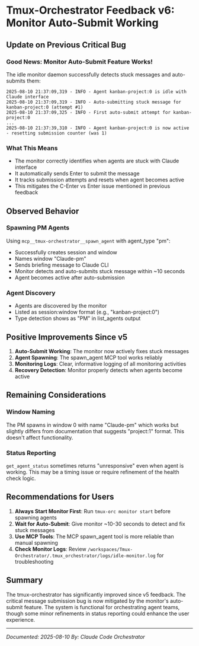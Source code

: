 # Tmux-Orchestrator Feedback v6: Monitor Auto-Submit Working

## Update on Previous Critical Bug

### Good News: Monitor Auto-Submit Feature Works!
The idle monitor daemon successfully detects stuck messages and auto-submits them:

```log
2025-08-10 21:37:09,319 - INFO - Agent kanban-project:0 is idle with Claude interface
2025-08-10 21:37:09,319 - INFO - Auto-submitting stuck message for kanban-project:0 (attempt #1)
2025-08-10 21:37:09,325 - INFO - First auto-submit attempt for kanban-project:0
...
2025-08-10 21:37:39,310 - INFO - Agent kanban-project:0 is now active - resetting submission counter (was 1)
```

### What This Means
- The monitor correctly identifies when agents are stuck with Claude interface
- It automatically sends Enter to submit the message
- It tracks submission attempts and resets when agent becomes active
- This mitigates the C-Enter vs Enter issue mentioned in previous feedback

## Observed Behavior

### Spawning PM Agents
Using `mcp__tmux-orchestrator__spawn_agent` with agent_type "pm":
- Successfully creates session and window
- Names window "Claude-pm" 
- Sends briefing message to Claude CLI
- Monitor detects and auto-submits stuck message within ~10 seconds
- Agent becomes active after auto-submission

### Agent Discovery
- Agents are discovered by the monitor
- Listed as session:window format (e.g., "kanban-project:0")
- Type detection shows as "PM" in list_agents output

## Positive Improvements Since v5

1. **Auto-Submit Working**: The monitor now actively fixes stuck messages
2. **Agent Spawning**: The spawn_agent MCP tool works reliably
3. **Monitoring Logs**: Clear, informative logging of all monitoring activities
4. **Recovery Detection**: Monitor properly detects when agents become active

## Remaining Considerations

### Window Naming
The PM spawns in window 0 with name "Claude-pm" which works but slightly differs from documentation that suggests "project:1" format. This doesn't affect functionality.

### Status Reporting
`get_agent_status` sometimes returns "unresponsive" even when agent is working. This may be a timing issue or require refinement of the health check logic.

## Recommendations for Users

1. **Always Start Monitor First**: Run `tmux-orc monitor start` before spawning agents
2. **Wait for Auto-Submit**: Give monitor ~10-30 seconds to detect and fix stuck messages
3. **Use MCP Tools**: The MCP spawn_agent tool is more reliable than manual spawning
4. **Check Monitor Logs**: Review `/workspaces/Tmux-Orchestrator/.tmux_orchestrator/logs/idle-monitor.log` for troubleshooting

## Summary
The tmux-orchestrator has significantly improved since v5 feedback. The critical message submission bug is now mitigated by the monitor's auto-submit feature. The system is functional for orchestrating agent teams, though some minor refinements in status reporting could enhance the user experience.

---
*Documented: 2025-08-10*
*By: Claude Code Orchestrator*